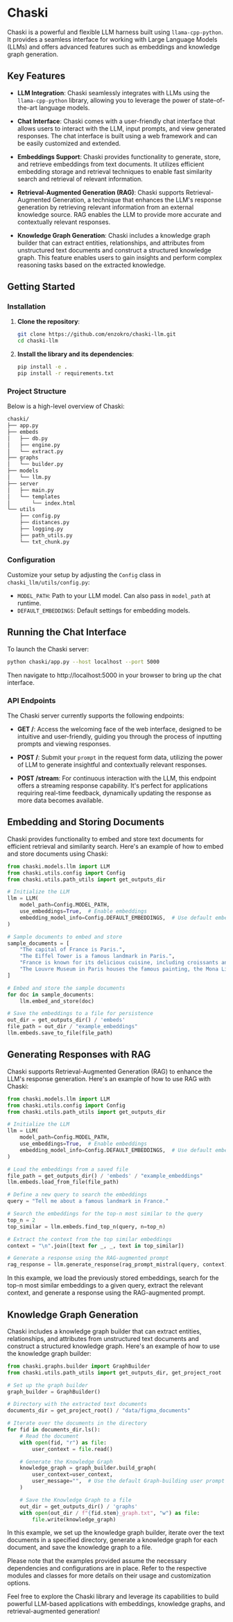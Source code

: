 # Chaski

Chaski is a powerful and flexible LLM harness built using `llama-cpp-python`. It provides a seamless interface for working with Large Language Models (LLMs) and offers advanced features such as embeddings and knowledge graph generation.

## Key Features

- **LLM Integration**: Chaski seamlessly integrates with LLMs using the `llama-cpp-python` library, allowing you to leverage the power of state-of-the-art language models.  

- **Chat Interface**: Chaski comes with a user-friendly chat interface that allows users to interact with the LLM, input prompts, and view generated responses. The chat interface is built using a web framework and can be easily customized and extended.  

- **Embeddings Support**: Chaski provides functionality to generate, store, and retrieve embeddings from text documents. It utilizes efficient embedding storage and retrieval techniques to enable fast similarity search and retrieval of relevant information.  

- **Retrieval-Augmented Generation (RAG)**: Chaski supports Retrieval-Augmented Generation, a technique that enhances the LLM's response generation by retrieving relevant information from an external knowledge source. RAG enables the LLM to provide more accurate and contextually relevant responses.  

- **Knowledge Graph Generation**: Chaski includes a knowledge graph builder that can extract entities, relationships, and attributes from unstructured text documents and construct a structured knowledge graph. This feature enables users to gain insights and perform complex reasoning tasks based on the extracted knowledge.  

## Getting Started

### Installation

1. **Clone the repository**:
    ```bash
    git clone https://github.com/enzokro/chaski-llm.git
    cd chaski-llm
    ```
2. **Install the library and its dependencies**:
    ```bash
    pip install -e .
    pip install -r requirements.txt
    ```

### Project Structure

Below is a high-level overview of Chaski:

```bash
chaski/
├── app.py
├── embeds
│   ├── db.py
│   ├── engine.py
│   └── extract.py
├── graphs
│   └── builder.py
├── models
│   └── llm.py
├── server
│   ├── main.py
│   └── templates
│       └── index.html
└── utils
    ├── config.py
    ├── distances.py
    ├── logging.py
    ├── path_utils.py
    └── txt_chunk.py
```


### Configuration

Customize your setup by adjusting the `Config` class in `chaski_llm/utils/config.py`:

- `MODEL_PATH`: Path to your LLM model. Can also pass in `model_path` at runtime.
- `DEFAULT_EMBEDDINGS`: Default settings for embedding models.


## Running the Chat Interface

To launch the Chaski server:

```bash
python chaski/app.py --host localhost --port 5000
```

Then navigate to http://localhost:5000 in your browser to bring up the chat interface.  


### API Endpoints

The Chaski server currently supports the following endpoints:

- **GET /**: Access the welcoming face of the web interface, designed to be intuitive and user-friendly, guiding you through the process of inputting prompts and viewing responses.

- **POST /**: Submit your `prompt` in the request form data, utilizing the power of LLM to generate insightful and contextually relevant responses.

- **POST /stream**: For continuous interaction with the LLM, this endpoint offers a streaming response capability. It's perfect for applications requiring real-time feedback, dynamically updating the response as more data becomes available.


## Embedding and Storing Documents  

Chaski provides functionality to embed and store text documents for efficient retrieval and similarity search. Here's an example of how to embed and store documents using Chaski:

```python
from chaski.models.llm import LLM
from chaski.utils.config import Config
from chaski.utils.path_utils import get_outputs_dir

# Initialize the LLM
llm = LLM(
    model_path=Config.MODEL_PATH,
    use_embeddings=True,  # Enable embeddings
    embedding_model_info=Config.DEFAULT_EMBEDDINGS,  # Use default embedding settings
)

# Sample documents to embed and store
sample_documents = [
    "The capital of France is Paris.",
    "The Eiffel Tower is a famous landmark in Paris.",
    "France is known for its delicious cuisine, including croissants and baguettes.",
    "The Louvre Museum in Paris houses the famous painting, the Mona Lisa.",
]

# Embed and store the sample documents
for doc in sample_documents:
    llm.embed_and_store(doc)

# Save the embeddings to a file for persistence
out_dir = get_outputs_dir() / 'embeds'
file_path = out_dir / "example_embeddings"
llm.embeds.save_to_file(file_path)
```

## Generating Responses with RAG  

Chaski supports Retrieval-Augmented Generation (RAG) to enhance the LLM's response generation. Here's an example of how to use RAG with Chaski:

```python
from chaski.models.llm import LLM
from chaski.utils.config import Config
from chaski.utils.path_utils import get_outputs_dir

# Initialize the LLM
llm = LLM(
    model_path=Config.MODEL_PATH,
    use_embeddings=True,  # Enable embeddings
    embedding_model_info=Config.DEFAULT_EMBEDDINGS,  # Use default embedding settings
)

# Load the embeddings from a saved file
file_path = get_outputs_dir() / 'embeds' / "example_embeddings"
llm.embeds.load_from_file(file_path)

# Define a new query to search the embeddings
query = "Tell me about a famous landmark in France."

# Search the embeddings for the top-n most similar to the query
top_n = 2
top_similar = llm.embeds.find_top_n(query, n=top_n)

# Extract the context from the top similar embeddings
context = "\n".join([text for _, _, text in top_similar])

# Generate a response using the RAG-augmented prompt
rag_response = llm.generate_response(rag_prompt_mistral(query, context))
```

In this example, we load the previously stored embeddings, search for the top-n most similar embeddings to a given query, extract the relevant context, and generate a response using the RAG-augmented prompt.

## Knowledge Graph Generation 
Chaski includes a knowledge graph builder that can extract entities, relationships, and attributes from unstructured text documents and construct a structured knowledge graph. Here's an example of how to use the knowledge graph builder:

```python
from chaski.graphs.builder import GraphBuilder
from chaski.utils.path_utils import get_outputs_dir, get_project_root

# Set up the graph builder
graph_builder = GraphBuilder()

# Directory with the extracted text documents
documents_dir = get_project_root() / "data/figma_documents"

# Iterate over the documents in the directory
for fid in documents_dir.ls():
    # Read the document
    with open(fid, "r") as file:
        user_context = file.read()

    # Generate the Knowledge Graph
    knowledge_graph = graph_builder.build_graph(
        user_context=user_context,
        user_message="",  # Use the default Graph-building user prompt
    )

    # Save the Knowledge Graph to a file
    out_dir = get_outputs_dir() / 'graphs'
    with open(out_dir / f"{fid.stem}_graph.txt", "w") as file:
        file.write(knowledge_graph)
```

In this example, we set up the knowledge graph builder, iterate over the text documents in a specified directory, generate a knowledge graph for each document, and save the knowledge graph to a file.

Please note that the examples provided assume the necessary dependencies and configurations are in place. Refer to the respective modules and classes for more details on their usage and customization options.

Feel free to explore the Chaski library and leverage its capabilities to build powerful LLM-based applications with embeddings, knowledge graphs, and retrieval-augmented generation!